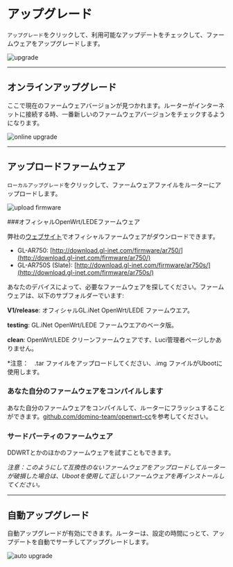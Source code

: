 # アップグレード

`アップグレード`をクリックして、利用可能なアップデートをチェックして、ファームウェアをアップグレードします。

![upgrade](https://static.gl-inet.com/docs/jp/3/setup/nanoルーター/アップグレード/アップグレード.png)



---

## オンラインアップグレード

ここで現在のファームウェアバージョンが見つかれます。ルーターがインターネットに接続する時、一番新しいのファームウェアバージョンをチェックするようになります。

![online upgrade](https://static.gl-inet.com/docs/jp/3/setup/nanoルーター/アップグレード/オンラインアップグレード.png)



---

## アップロードファームウェア

`ローカルアップグレード`をクリックして、ファームウェアファイルをルーターにアップロードします。

![upload firmware](https://static.gl-inet.com/docs/jp/3/setup/nanoルーター/アップグレード/ローカルアップグレード.png)



###オフィシャルOpenWrt/LEDEファームウェア

弊社の[ウェブサイト](http://download.gl-inet.com/firmware/)でオフィシャルファームウェアがダウンロードできます。

- GL-AR750: [http://download.gl-inet.com/firmware/ar750/](http://download.gl-inet.com/firmware/ar750/)
- GL-AR750S (Slate): [http://download.gl-inet.com/firmware/ar750s/](http://download.gl-inet.com/firmware/ar750s/)

あなたのデバイスによって、必要なファームウェアを探してください。ファームウェアは、以下のサブフォルダーでいます:

**V1/release**: オフィシャルGL.iNet OpenWrt/LEDE ファームウエア。

**testing**: GL.iNet OpenWrt/LEDE ファームウエアのベータ版。

**clean**: OpenWrt/LEDE クリーンファームウェアです、Luci管理者ページしかありません。

*注意：　.tar ファイルをアップロードしてください、.img ファイルがUbootに使用します。



### あなた自分のファームウェアをコンパイルします

あなた自分のファームウェアをコンパイルして、ルーターにフラッシュすることができます。[github.com/domino-team/openwrt-cc](https://github.com/domino-team/openwrt-cc)を参考してください。



### サードパーティのファームウェア

DDWRTとかのほかのファームウェアを試すこともできます。



*注意：このようにして互換性のないファームウェアをアップロードしてルーターが破損した場合は、Ubootを使用して正しいファームウェアを再インストールしてください。*



---

## 自動アップグレード

自動アップグレードが有効にできます。ルーターは、設定の時間にっとて、アップデートを自動でサーチしてアップグレードします。

![auto upgrade](https://static.gl-inet.com/docs/jp/3/setup/nanoルーター/アップグレード/自動アップグレード.png)
